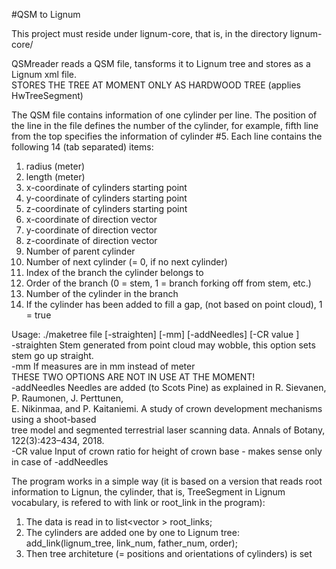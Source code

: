 #QSM to Lignum

This project must reside under lignum-core, that is, in the directory lignum-core/

QSMreader reads a QSM file, tansforms it to Lignum tree and stores as a Lignum xml file. <br />
STORES THE TREE AT MOMENT ONLY AS HARDWOOD TREE (applies HwTreeSegment) <br />

The QSM file contains information of one cylinder per line. The position of the line in the file defines the number of the cylinder, for example, fifth line from the top specifies the information of cylinder #5.
Each line contains the following 14 (tab separated) items:
1. radius (meter)
2. length (meter)
3. x-coordinate of cylinders starting point
4. y-coordinate of cylinders starting point
5. z-coordinate of cylinders starting point
6. x-coordinate of direction vector
7. y-coordinate of direction vector
8. z-coordinate of direction vector
9. Number of parent cylinder
10. Number of next cylinder (= 0, if no next cylinder)
11. Index of the branch the cylinder belongs to
12. Order of the branch (0 = stem, 1 = branch forking off from stem, etc.)
13. Number of the cylinder in the branch
14. If the cylinder has been added to fill a gap, (not based on point cloud), 1 = true

Usage: ./maketree file [-straighten] [-mm] [-addNeedles]  [-CR value ] <br />
-straighten	  Stem generated from point cloud may wobble, this option sets stem go up straight.<br />
-mm		  If measures are in mm instead of meter <br />
THESE TWO OPTIONS ARE NOT IN USE AT THE MOMENT! <br />
-addNeedles	  Needles are added (to Scots Pine) as explained in R. Sievanen, P. Raumonen, J. Perttunen, <br />
		  E. Nikinmaa, and P. Kaitaniemi. A study of crown development mechanisms using a shoot-based <br />
		  tree model and segmented terrestrial laser scanning data. Annals of Botany, 122(3):423–434, 2018. <br />
-CR value	  Input of crown ratio for height of crown base - makes sense only in case of -addNeedles <br />

The program works in a simple way (it is based on a version that reads root information to Lignun, the cylinder, that is,
TreeSegment in Lignum vocabulary, is refered to with link or root_link in the program):
1. The data is read in to list<vector<string> > root_links;
2. The cylinders are added one by one to Lignum tree: add_link(lignum_tree, link_num, father_num, order);
3. Then tree architeture (= positions and orientations of cylinders) is set

